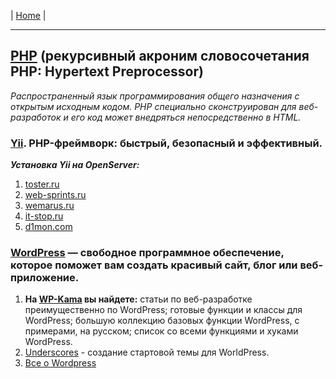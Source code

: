 | [Home](../README.md) |

- - - - - - - - - - - - - - - - - - - - - - - - - - - - - - - - - - - - - - - -
## [PHP][php] (рекурсивный акроним словосочетания PHP: Hypertext Preprocessor)  
_Распространенный язык программирования общего назначения с открытым исходным кодом. PHP специально сконструирован для веб-разработок и его код может внедряться непосредственно в HTML._  

  ### [Yii][php_1]. PHP-фреймворк: быстрый, безопасный и эффективный.
  ***Установка Yii на OpenServer:***  
   1. [toster.ru][php_1.1]  
   2. [web-sprints.ru][php_1.2]  
   3. [wemarus.ru][php_1.3]  
   4. [it-stop.ru][php_1.4]  
   5. [d1mon.com][php_1.5]  

  ### [WordPress][php_2] — свободное программное обеспечение, которое поможет вам создать красивый сайт, блог или веб-приложение.
   1. **На [WP-Kama][php_2.1] вы найдете:** статьи по веб-разработке преимущественно по WordPress; готовые функции и классы для WordPress; большую коллекцию базовых функции WordPress, с примерами, на русском; список со всеми функциями и хуками WordPress.  
   2. [Underscores][php_2.2] - создание стартовой темы для WorldPress.  
   3. [Все о Wordpress][php_2.3]  

[php]: http://php.net/ "PHP"
[php_1]: https://www.yiiframework.com/ "www.yiiframework.com"
[php_1.1]: https://toster.ru/q/170497 "toster.ru"
[php_1.2]: http://web-sprints.ru/ustanovka-yii2-na-openserver/ "web-sprints.ru"
[php_1.3]: http://wemarus.ru/yii-2/319-ustanovka-yii-na-openserver.html "wemarus.ru"
[php_1.4]: https://it-stop.ru/razrabotka-sajtov/ustanovka-yii2-na-openserver/ "it-stop.ru"
[php_1.5]: https://d1mon.com/n/1355 "d1mon.com"
[php_2]: https://ru.wordpress.org/ "WordPress"
[php_2.1]: https://wp-kama.ru/ "wp-kama.ru"
[php_2.2]: http://underscores.me/ "underscores.me"
[php_2.3]: http://wpnews.ru/ "wpnews.ru"
